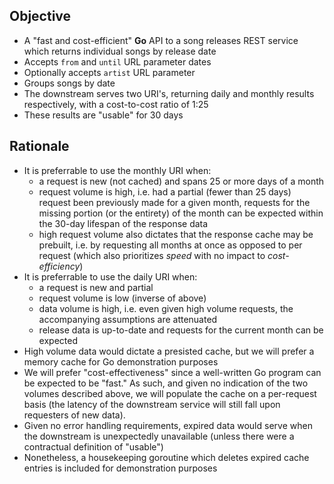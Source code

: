 ## Objective
* A "fast and cost-efficient" **Go** API to a song releases REST service which returns individual songs by release date
* Accepts `from` and `until` URL parameter dates
* Optionally accepts `artist` URL parameter
* Groups songs by date
* The downstream serves two URI's, returning daily and monthly results respectively, with a cost-to-cost ratio of 1:25
* These results are "usable" for 30 days
## Rationale
* It is preferrable to use the monthly URI when:
    * a request is new (not cached) and spans 25 or more days of a month
    * request volume is high, i.e. had a partial (fewer than 25 days) request been previously made for a given month, requests for the missing portion (or the entirety) of the month can be expected within the 30-day lifespan of the response data
    * high request volume also dictates that the response cache may be prebuilt, i.e. by requesting all months at once as opposed to per request (which also prioritizes _speed_ with no impact to _cost-efficiency_)
* It is preferrable to use the daily URI when:
    * a request is new and partial
    * request volume is low (inverse of above)
    * data volume is high, i.e. even given high volume requests, the accompanying assumptions are attenuated
    * release data is up-to-date and requests for the current month can be expected
* High volume data would dictate a presisted cache, but we will prefer a memory cache for Go demonstration purposes
* We will prefer "cost-effectiveness" since a well-written Go program can be expected to be "fast." As such, and given no indication of the two volumes described above, we will populate the cache on a per-request basis (the latency of the downstream service will still fall upon requesters of new data).
* Given no error handling requirements, expired data would serve when the downstream is unexpectedly unavailable (unless there were a contractual definition of "usable")
* Nonetheless, a housekeeping goroutine which deletes expired cache entries is included for demonstration purposes
